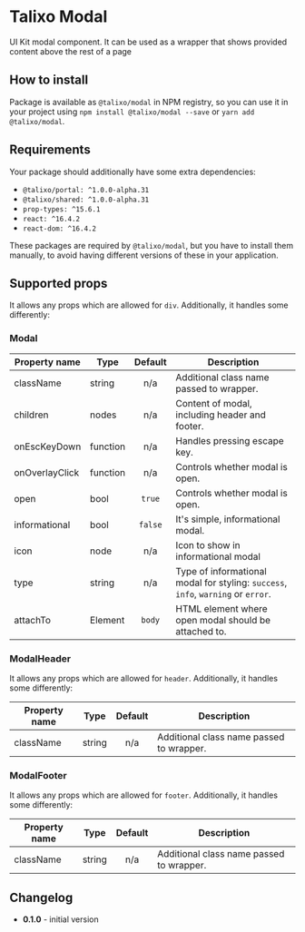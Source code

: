 # Talixo Modal

UI Kit modal component. It can be used as a wrapper that shows provided content above the rest of a page

## How to install

Package is available as `@talixo/modal` in NPM registry, so you can use it in your project
using `npm install @talixo/modal --save` or `yarn add @talixo/modal`.

## Requirements

Your package should additionally have some extra dependencies:

- `@talixo/portal: ^1.0.0-alpha.31`
- `@talixo/shared: ^1.0.0-alpha.31`
- `prop-types: ^15.6.1`
- `react: ^16.4.2`
- `react-dom: ^16.4.2`

These packages are required by `@talixo/modal`, but you have to install them manually,
to avoid having different versions of these in your application.

## Supported props

It allows any props which are allowed for `div`. Additionally, it handles some differently:

### Modal

Property name   | Type      | Default | Description                    
----------------|-----------|:-------:|--------------------------------
className       | string    | n/a     | Additional class name passed to wrapper.
children        | nodes     | n/a     | Content of modal, including header and footer.
onEscKeyDown    | function  | n/a     | Handles pressing escape key.
onOverlayClick  | function  | n/a     | Controls whether modal is open.
open            | bool      | `true`  | Controls whether modal is open.
informational   | bool      | `false` | It's simple, informational modal.
icon            | node      | n/a     | Icon to show in informational modal
type            | string    | n/a     | Type of informational modal for styling: `success`, `info`, `warning` or `error`.
attachTo        | Element   | `body`  | HTML element where open modal should be attached to.

### ModalHeader

It allows any props which are allowed for `header`. Additionally, it handles some differently:

Property name | Type      | Default | Description
--------------|-----------|:-------:|--------------------------------
className     | string    | n/a     | Additional class name passed to wrapper.

### ModalFooter

It allows any props which are allowed for `footer`. Additionally, it handles some differently:

Property name | Type      | Default | Description
--------------|-----------|:-------:|--------------------------------
className     | string    | n/a     | Additional class name passed to wrapper.

## Changelog

- **0.1.0** - initial version
